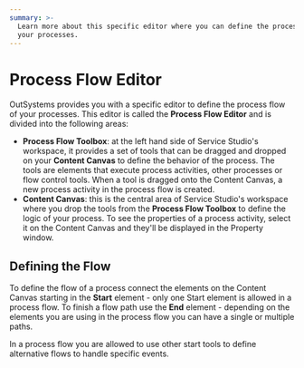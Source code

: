 ```yaml
---
summary: >-
  Learn more about this specific editor where you can define the process flow of
  your processes.
---
```


# Process Flow Editor

OutSystems provides you with a specific editor to define the process flow of your processes. This editor is called the **Process Flow Editor** and is divided into the following areas:

* **Process Flow Toolbox**: at the left hand side of Service Studio's workspace, it provides a set of tools that can be dragged and dropped on your **Content Canvas** to define the behavior of the process. The tools are elements that execute process activities, other processes or flow control tools. When a tool is dragged onto the Content Canvas, a new process activity in the process flow is created.
* **Content Canvas**: this is the central area of Service Studio's workspace where you drop the tools from the **Process Flow Toolbox** to define the logic of your process. To see the properties of a process activity, select it on the Content Canvas and they'll be displayed in the Property window.

## Defining the Flow

To define the flow of a process connect the elements on the Content Canvas starting in the **Start** element - only one Start element is allowed in a process flow. To finish a flow path use the **End** element - depending on the elements you are using in the process flow you can have a single or multiple paths.

In a process flow you are allowed to use other start tools to define alternative flows to handle specific events.


